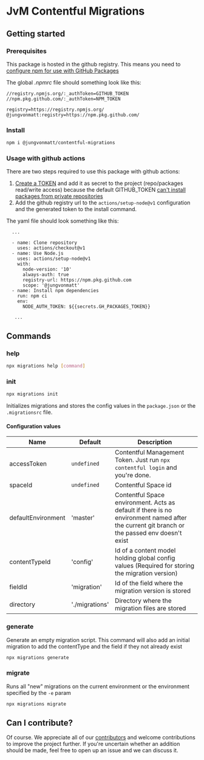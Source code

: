 # JvM Contentful Migrations

## Getting started

### Prerequisites

This package is hosted in the github registry.
This means you need to [configure npm for use with GitHub Packages](https://help.github.com/en/packages/using-github-packages-with-your-projects-ecosystem/configuring-npm-for-use-with-github-packages)

The global _.npmrc_ file should something look like this:

```
//registry.npmjs.org/:_authToken=GITHUB_TOKEN
//npm.pkg.github.com/:_authToken=NPM_TOKEN

registry=https://registry.npmjs.org/
@jungvonmatt:registry=https://npm.pkg.github.com/
```

### Install

```bash
npm i @jungvonmatt/contentful-migrations
```

### Usage with github actions

There are two steps required to use this package with github actions:
1. [Create a TOKEN](https://github.com/settings/tokens) and add it as secret to the project (repo/packages read/write access) because the default GITHUB_TOKEN [can't install packages from private repositories](https://help.github.com/pt/packages/using-github-packages-with-your-projects-ecosystem/using-github-packages-with-github-actions#installing-a-package-using-an-action)
2. Add the github registry url to the `actions/setup-node@v1` configuration and the generated token to the install command.

The yaml file should look something like this:

```
  ...
  
  - name: Clone repository
    uses: actions/checkout@v1
  - name: Use Node.js
    uses: actions/setup-node@v1
    with:
      node-version: '10'
      always-auth: true
      registry-url: https://npm.pkg.github.com
      scope: '@jungvonmatt'
  - name: Install npm dependencies
    run: npm ci
    env:
      NODE_AUTH_TOKEN: ${{secrets.GH_PACKAGES_TOKEN}}
      
   ...
```

## Commands

### help

```bash
npx migrations help [command]
```

### init

```bash
npx migrations init
```

Initializes migrations and stores the config values in the `package.json` or the `.migrationsrc` file.

#### Configuration values

| Name               | Default        | Description                                                                                                                                 |
| ------------------ | -------------- | ------------------------------------------------------------------------------------------------------------------------------------------- |
| accessToken        | `undefined`    | Contentful Management Token. Just run `npx contentful login` and you're done.                                                               |
| spaceId            | `undefined`    | Contentful Space id                                                                                                                         |
| defaultEnvironment | 'master'       | Contentful Space environment. Acts as default if there is no environment named after the current git branch or the passed env doesn't exist |
| contentTypeId      | 'config'       | Id of a content model holding global config values (Required for storing the migration version)                                             |
| fieldId            | 'migration'    | Id of the field where the migration version is stored                                                                                       |
| directory          | './migrations' | Directory where the migration files are stored                                                                                              |

### generate

Generate an empty migration script.
This command will also add an initial migration to add the contentType and the field if they not already exist

```bash
npx migrations generate
```

### migrate

Runs all "new" migrations on the current environment or the environment specified by the `-e` param

```bash
npx migrations migrate
```

## Can I contribute?

Of course. We appreciate all of our [contributors](https://github.com/jungvonmatt/contentful-migrations/graphs/contributors) and
welcome contributions to improve the project further. If you're uncertain whether an addition should be made, feel
free to open up an issue and we can discuss it.

